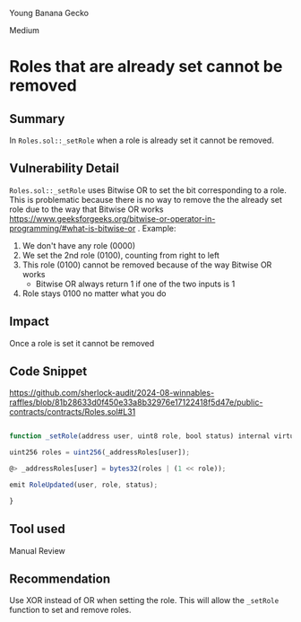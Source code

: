 Young Banana Gecko

Medium

# Roles that are already set cannot be removed

## Summary
In `Roles.sol::_setRole` when a role is already set it cannot be removed.

## Vulnerability Detail
`Roles.sol::_setRole` uses Bitwise OR to set the bit corresponding to a role. This is problematic because there is no way to remove the the already set role due to the way that Bitwise OR works https://www.geeksforgeeks.org/bitwise-or-operator-in-programming/#what-is-bitwise-or .
Example: 
1. We don't have any role (0000)
2. We set the 2nd role  (0100), counting from right to left
3. This role (0100) cannot be removed because of the way Bitwise OR works
	-  Bitwise OR always return 1 if one of the two inputs is 1
4. Role stays 0100 no matter what you do

## Impact
Once a role is set it cannot be removed

## Code Snippet
https://github.com/sherlock-audit/2024-08-winnables-raffles/blob/81b28633d0f450e33a8b32976e17122418f5d47e/public-contracts/contracts/Roles.sol#L31

```jsx

function _setRole(address user, uint8 role, bool status) internal virtual {

uint256 roles = uint256(_addressRoles[user]);

@> _addressRoles[user] = bytes32(roles | (1 << role));

emit RoleUpdated(user, role, status);

}

```

## Tool used

Manual Review

## Recommendation
Use XOR instead of OR when setting the role. This will allow the `_setRole` function to set and remove roles.
